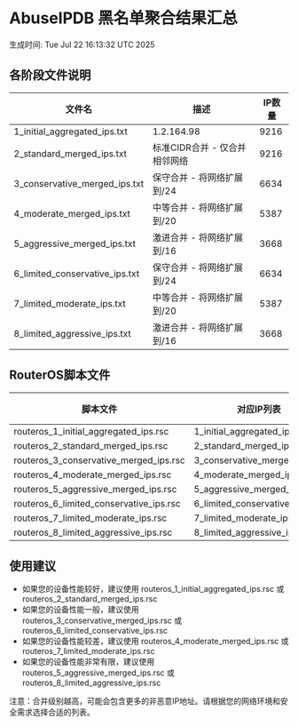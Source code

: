 # AbuseIPDB 黑名单聚合结果汇总
生成时间: Tue Jul 22 16:13:32 UTC 2025

## 各阶段文件说明

| 文件名 | 描述 | IP数量 |
|--------|------|--------|
| 1_initial_aggregated_ips.txt | 1.2.164.98 | 9216 |
| 2_standard_merged_ips.txt | 标准CIDR合并 - 仅合并相邻网络 | 9216 |
| 3_conservative_merged_ips.txt | 保守合并 - 将网络扩展到/24 | 6634 |
| 4_moderate_merged_ips.txt | 中等合并 - 将网络扩展到/20 | 5387 |
| 5_aggressive_merged_ips.txt | 激进合并 - 将网络扩展到/16 | 3668 |
| 6_limited_conservative_ips.txt | 保守合并 - 将网络扩展到/24 | 6634 |
| 7_limited_moderate_ips.txt | 中等合并 - 将网络扩展到/20 | 5387 |
| 8_limited_aggressive_ips.txt | 激进合并 - 将网络扩展到/16 | 3668 |

## RouterOS脚本文件

| 脚本文件 | 对应IP列表 | IP数量 |
|----------|------------|--------|
| routeros_1_initial_aggregated_ips.rsc | 1_initial_aggregated_ips.txt | 9216 |
| routeros_2_standard_merged_ips.rsc | 2_standard_merged_ips.txt | 9216 |
| routeros_3_conservative_merged_ips.rsc | 3_conservative_merged_ips.txt | 6634 |
| routeros_4_moderate_merged_ips.rsc | 4_moderate_merged_ips.txt | 5387 |
| routeros_5_aggressive_merged_ips.rsc | 5_aggressive_merged_ips.txt | 3668 |
| routeros_6_limited_conservative_ips.rsc | 6_limited_conservative_ips.txt | 6634 |
| routeros_7_limited_moderate_ips.rsc | 7_limited_moderate_ips.txt | 5387 |
| routeros_8_limited_aggressive_ips.rsc | 8_limited_aggressive_ips.txt | 3668 |

## 使用建议

- 如果您的设备性能较好，建议使用 routeros_1_initial_aggregated_ips.rsc 或 routeros_2_standard_merged_ips.rsc
- 如果您的设备性能一般，建议使用 routeros_3_conservative_merged_ips.rsc 或 routeros_6_limited_conservative_ips.rsc
- 如果您的设备性能较差，建议使用 routeros_4_moderate_merged_ips.rsc 或 routeros_7_limited_moderate_ips.rsc
- 如果您的设备性能非常有限，建议使用 routeros_5_aggressive_merged_ips.rsc 或 routeros_8_limited_aggressive_ips.rsc

注意：合并级别越高，可能会包含更多的非恶意IP地址。请根据您的网络环境和安全需求选择合适的列表。
